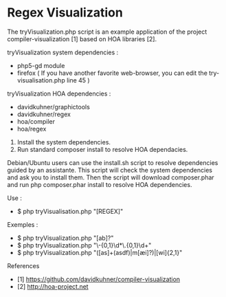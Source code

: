 Regex Visualization
===================

The tryVisualization.php script is an example application of the project compiler-visualization [1] based on HOA libraries [2].


tryVisualization system dependencies :
- php5-gd module
- firefox ( If you have another favorite web-browser, you can edit the try-visualisation.php line 45 )

tryVisualization HOA dependencies :
- davidkuhner/graphictools
- davidkuhner/regex
- hoa/compiler
- hoa/regex


1. Install the system dependencies.
2. Run standard composer install to resolve HOA dependacies.


Debian/Ubuntu users can use the install.sh script to resolve dependencies guided by an assistante.
This script will check the system dependencies and ask you to install them.
Then the script will download composer.phar and run php composer.phar install to resolve HOA dependencies.


Use : 
* $ php tryVisualisation.php "[REGEX]"

Exemples :
* $ php tryVisualization.php "[ab]?"
* $ php tryVisualization.php "\\-{0,1}\\d*\\.{0,1}\\d+"
* $ php tryVisualization.php "([as]+(asdf)|m[æi]?)|[wi]{2,1}"

References
* [1] https://github.com/davidkuhner/compiler-visualization
* [2] http://hoa-project.net
